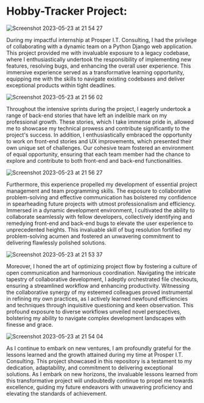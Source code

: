 # Hobby-Tracker Project:


![Screenshot 2023-05-23 at 21 54 27](https://github.com/garretthanberg/Hobby-Tracker/assets/115447682/59449677-59a6-497c-b482-3c1fc762653a)


During my impactful internship at Prosper I.T. Consulting, I had the privilege of collaborating with a dynamic team on a Python Django web application. This project provided me with invaluable exposure to a legacy codebase, where I enthusiastically undertook the responsibility of implementing new features, resolving bugs, and enhancing the overall user experience. This immersive experience served as a transformative learning opportunity, equipping me with the skills to navigate existing codebases and deliver exceptional products within tight deadlines.


![Screenshot 2023-05-23 at 21 56 02](https://github.com/garretthanberg/Hobby-Tracker/assets/115447682/c8b3eb81-648e-4229-a055-d04c8a2a8a42)


Throughout the intensive sprints during the project, I eagerly undertook a range of back-end stories that have left an indelible mark on my professional growth. These stories, which I take immense pride in, allowed me to showcase my technical prowess and contribute significantly to the project's success. In addition, I enthusiastically embraced the opportunity to work on front-end stories and UX improvements, which presented their own unique set of challenges. Our cohesive team fostered an environment of equal opportunity, ensuring that each team member had the chance to explore and contribute to both front-end and back-end functionalities.


![Screenshot 2023-05-23 at 21 56 27](https://github.com/garretthanberg/Hobby-Tracker/assets/115447682/20a59761-3e84-4058-b283-830be96b5d2a)


Furthermore, this experience propelled my development of essential project management and team programming skills. The exposure to collaborative problem-solving and effective communication has bolstered my confidence in spearheading future projects with utmost professionalism and efficiency. Immersed in a dynamic development environment, I cultivated the ability to collaborate seamlessly with fellow developers, collectively identifying and remedying front-end and back-end bugs to elevate the user experience to unprecedented heights. This invaluable skill of bug resolution fortified my problem-solving acumen and fostered an unwavering commitment to delivering flawlessly polished solutions.


![Screenshot 2023-05-23 at 21 53 37](https://github.com/garretthanberg/Hobby-Tracker/assets/115447682/6b0ca91f-9d17-46a9-8744-083f5e1cc30e)


Moreover, I honed the art of optimizing project flow by fostering a culture of open communication and harmonious coordination. Navigating the intricate tapestry of collaborative development, I adeptly orchestrated file checkouts, ensuring a streamlined workflow and enhancing productivity. Witnessing the collaborative synergy of my esteemed colleagues proved instrumental in refining my own practices, as I actively learned newfound efficiencies and techniques through inquisitive questioning and keen observation. This profound exposure to diverse workflows unveiled novel perspectives, bolstering my ability to navigate complex development landscapes with finesse and grace.


![Screenshot 2023-05-23 at 21 54 04](https://github.com/garretthanberg/Hobby-Tracker/assets/115447682/f75ab000-7715-49b5-ade0-a7ac0d0554d2)


As I continue to embark on new ventures, I am profoundly grateful for the lessons learned and the growth attained during my time at Prosper I.T. Consulting. This project showcased in this repository is a testament to my dedication, adaptability, and commitment to delivering exceptional solutions. As I embark on new horizons, the invaluable lessons learned from this transformative project will undoubtedly continue to propel me towards excellence, guiding my future endeavors with unwavering proficiency and elevating the standards of achievement.
